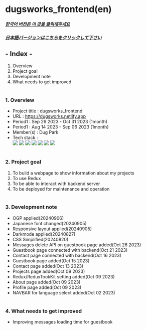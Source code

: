 # dugsworks_frontend(en)

##### [한국어 버전은 이 곳을 클릭해주세요](README.md)

##### [日本語バージョンはこちらをクリックして下さい](README_JP.md)

## - Index -

1. Overview
2. Project goal
3. Development note
4. What needs to get improved
   </br>
   </br>

### 1. Overview

- Project title : dugsworks_frontend
- URL : https://dugsworks.netlify.app
- Period1 : Sep 29 2023 - Oct 31 2023 (1month)
- Period1 : Aug 14 2023 - Sep 06 2023 (1month)
- Member(s) : Dug Park
- Tech stack : </br>
  <img src="https://img.shields.io/badge/HTML5-E34F26?style=for-the-badge&logo=HTML5&logoColor=white">
  <img src="https://img.shields.io/badge/CSS3-1572B6?style=for-the-badge&logo=CSS3&logoColor=white">
  <img src="https://img.shields.io/badge/Typescript-3178C6?style=for-the-badge&logo=Typescript&logoColor=white">
  <img src="https://img.shields.io/badge/React-61DAFB?style=for-the-badge&logo=react&logoColor=white">
  <img src="https://img.shields.io/badge/Redux-764ABC?style=for-the-badge&logo=redux&logoColor=white">
  <img src="https://img.shields.io/badge/Sass-CC6699?style=for-the-badge&logo=sass&logoColor=white">
  <img src="https://img.shields.io/badge/Git-F05032?style=for-the-badge&logo=Git&logoColor=white">
  </br>
  </br>

### 2. Project goal

1. To build a webpage to show information about my projects
2. To use Redux
3. To be able to interact with backend server
4. To be deployed for maintenance and operation
   </br>
   </br>

### 3. Development note

- OGP applied(20240906)
- Japanese font changed(20240905)
- Responsive layout applied(20240905)
- Darkmode applied(20240827)
- CSS Simplified(20240820)
- Messages delete API on guestbook page added(Oct 26 2023)
- Guestbook page connected with backend(Oct 21 2023)
- Contact page connected with backend(Oct 16 2023)
- Guestbook page added(Oct 15 2023)
- Contact page added(Oct 13 2023)
- Projects page added(Oct 09 2023)
- Redux/ReduxTookKit setting added(Oct 09 2023)
- About page added(Oct 09 2023)
- Profile page added(Oct 09 2023)
- NAVBAR for language select added(Oct 02 2023)
  </br>
  </br>

### 4. What needs to get improved

- Improving messages loading time for guestbook
